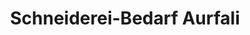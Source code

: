 ---
title: "Schneiderei-Bedarf Aurfali"
url: /berlin/schneiderei-bedarf-aurfali/
shop: Nähzubehör
---